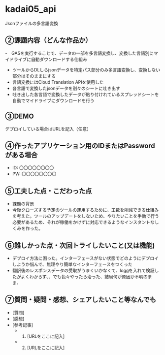 # kadai05_api

Jsonファイルの多言語変換

## ②課題内容（どんな作品か）

-　GASを実行することで、データの一部を多言語変換し、変換した言語別にマイドライブに自動ダウンロードする仕組み
- ツールからDLしらjsonデータを特定パス部分のみ多言語変換し、変換しない部分はそのままにする
- 言語変換にはCloud Translation APIを使用した
- 各言語で変換したjsonデータを別々のシートに吐き出す
- 吐き出した各言語で変換したデータが貼り付けれているスプレッドシートを自動でマイドライブにダウンロードを行う


## ③DEMO

デプロイしている場合はURLを記入（任意）

## ④作ったアプリケーション用のIDまたはPasswordがある場合

- ID: 〇〇〇〇〇〇〇〇
- PW: 〇〇〇〇〇〇〇〇

## ⑤工夫した点・こだわった点

- 課題の背景
- 今後クローズする予定のツールの運用するために、工数を削減できる仕組みを考えた。ツールのアップデートをしないため、やりたいことを手動で行う必要があるため、それが稼働をかけずに対応できるようなインスタントなしくみを作った。


## ⑥難しかった点・次回トライしたいこと(又は機能)

- デプロイ方法に困った。インターフェースがない状態でどのようにデプロイしようか悩んで、無理やり簡単なインターフェースをつくった
- 翻訳後のレスポンスデータの受取がうまくいかなくて、loggを入れて検証したがよくわからず、、でも色々やったら治った、結局何が原因か不明のまま。
  

## ⑦質問・疑問・感想、シェアしたいこと等なんでも

- [質問]
- [感想]
- [参考記事]
  - 1. [URLをここに記入]
  - 2. [URLをここに記入]
```
